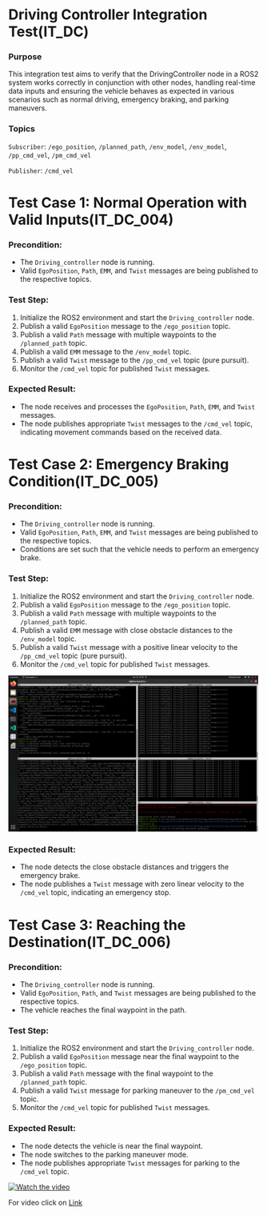 # Driving Controller Integration Test(IT_DC)

### Purpose
This integration test aims to verify that the DrivingController node in a ROS2 system works correctly in conjunction with other nodes, handling real-time data inputs and ensuring the vehicle behaves as expected in various scenarios such as normal driving, emergency braking, and parking maneuvers.

### Topics
`Subscriber`: `/ego_position`, `/planned_path`, `/env_model`, `/env_model`, `/pp_cmd_vel`, `/pm_cmd_vel`

`Publisher`:  `/cmd_vel`

# Test Case 1: Normal Operation with Valid Inputs(IT_DC_004)

### Precondition:
- The `Driving_controller` node is running.
- Valid `EgoPosition`, `Path`, `EMM`, and `Twist` messages are being published to the respective topics.

### Test Step:
1. Initialize the ROS2 environment and start the `Driving_controller` node.
2. Publish a valid `EgoPosition` message to the `/ego_position` topic.
3. Publish a valid `Path` message with multiple waypoints to the `/planned_path` topic.
4. Publish a valid `EMM` message to the `/env_model` topic.
5. Publish a valid `Twist` message to the `/pp_cmd_vel` topic (pure pursuit).
6. Monitor the `/cmd_vel` topic for published `Twist` messages.

### Expected Result:
- The node receives and processes the `EgoPosition`, `Path`, `EMM`, and `Twist` messages.
- The node publishes appropriate `Twist` messages to the `/cmd_vel` topic, indicating movement commands based on the received data.


# Test Case 2: Emergency Braking Condition(IT_DC_005)

### Precondition:
- The `Driving_controller` node is running.
- Valid `EgoPosition`, `Path`, `EMM`, and `Twist` messages are being published to the respective topics.
- Conditions are set such that the vehicle needs to perform an emergency brake.

### Test Step:
1. Initialize the ROS2 environment and start the `Driving_controller` node.
2. Publish a valid `EgoPosition` message to the `/ego_position` topic.
3. Publish a valid `Path` message with multiple waypoints to the `/planned_path` topic.
4. Publish a valid `EMM` message with close obstacle distances to the `/env_model` topic.
5. Publish a valid `Twist` message with a positive linear velocity to the `/pp_cmd_vel` topic (pure pursuit).
6. Monitor the `/cmd_vel` topic for published `Twist` messages.


<img src="emr_brake.png" alt="drawing" width="500"/>


### Expected Result:
- The node detects the close obstacle distances and triggers the emergency brake.
- The node publishes a `Twist` message with zero linear velocity to the `/cmd_vel` topic, indicating an emergency stop.


# Test Case 3: Reaching the Destination(IT_DC_006)

### Precondition:
- The `Driving_controller` node is running.
- Valid `EgoPosition`, `Path`, and `Twist` messages are being published to the respective topics.
- The vehicle reaches the final waypoint in the path.

### Test Step:
1. Initialize the ROS2 environment and start the `Driving_controller` node.
2. Publish a valid `EgoPosition` message near the final waypoint to the `/ego_position` topic.
3. Publish a valid `Path` message with the final waypoint to the `/planned_path` topic.
4. Publish a valid `Twist` message for parking maneuver to the `/pm_cmd_vel` topic.
5. Monitor the `/cmd_vel` topic for published `Twist` messages.

### Expected Result:
- The node detects the vehicle is near the final waypoint.
- The node switches to the parking maneuver mode.
- The node publishes appropriate `Twist` messages for parking to the `/cmd_vel` topic.


[![Watch the video](https://git.hs-coburg.de/SpotFinder/sf_driving_controller/src/branch/main/resource/Parked_state.jpg)](https://git.hs-coburg.de/SpotFinder/sf_driving_controller/src/branch/main/resource/Parking.MOV)

For video click on [Link](https://git.hs-coburg.de/SpotFinder/sf_driving_controller/src/branch/main/resource/Parking.MOV)
